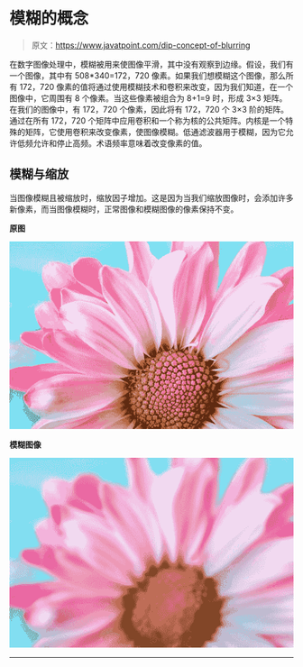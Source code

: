 # 模糊的概念

> 原文：<https://www.javatpoint.com/dip-concept-of-blurring>

在数字图像处理中，模糊被用来使图像平滑，其中没有观察到边缘。假设，我们有一个图像，其中有 508*340=172，720 像素。如果我们想模糊这个图像，那么所有 172，720 像素的值将通过使用模糊技术和卷积来改变，因为我们知道，在一个图像中，它周围有 8 个像素。当这些像素被组合为 8+1=9 时，形成 3×3 矩阵。在我们的图像中，有 172，720 个像素，因此将有 172，720 个 3×3 阶的矩阵。通过在所有 172，720 个矩阵中应用卷积和一个称为核的公共矩阵。内核是一个特殊的矩阵，它使用卷积来改变像素，使图像模糊。低通滤波器用于模糊，因为它允许低频允许和停止高频。术语频率意味着改变像素的值。

## 模糊与缩放

当图像模糊且被缩放时，缩放因子增加。这是因为当我们缩放图像时，会添加许多新像素，而当图像模糊时，正常图像和模糊图像的像素保持不变。

**原图**

![Concept of Blurring](img/33e97eac5d1620c0b5fd7cdf7cadc0b0.png)

**模糊图像**

![Concept of Blurring](img/55956b3045e6cbc89a9c0c8dec718df1.png)

* * *